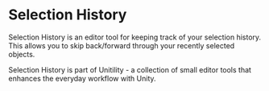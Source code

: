 # Selection History

Selection History is an editor tool for keeping track of your selection history.
This allows you to skip back/forward through your recently selected objects.

Selection History is part of Unitility - a collection of small editor tools that enhances the everyday workflow with Unity.
